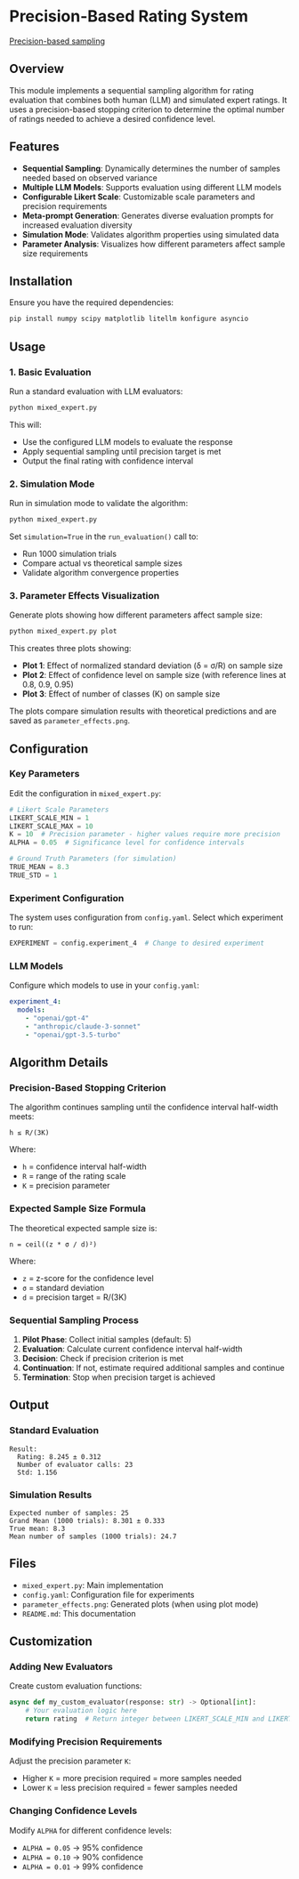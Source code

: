 # Precision-Based Rating System

[Precision-based sampling](https://sunnybak.net/blog/precision-based-sampling)

## Overview

This module implements a sequential sampling algorithm for rating evaluation that combines both human (LLM) and simulated expert ratings. It uses a precision-based stopping criterion to determine the optimal number of ratings needed to achieve a desired confidence level.

## Features

- **Sequential Sampling**: Dynamically determines the number of samples needed based on observed variance
- **Multiple LLM Models**: Supports evaluation using different LLM models
- **Configurable Likert Scale**: Customizable scale parameters and precision requirements
- **Meta-prompt Generation**: Generates diverse evaluation prompts for increased evaluation diversity
- **Simulation Mode**: Validates algorithm properties using simulated data
- **Parameter Analysis**: Visualizes how different parameters affect sample size requirements

## Installation

Ensure you have the required dependencies:

```bash
pip install numpy scipy matplotlib litellm konfigure asyncio
```

## Usage

### 1. Basic Evaluation

Run a standard evaluation with LLM evaluators:

```bash
python mixed_expert.py
```

This will:
- Use the configured LLM models to evaluate the response
- Apply sequential sampling until precision target is met
- Output the final rating with confidence interval

### 2. Simulation Mode

Run in simulation mode to validate the algorithm:

```bash
python mixed_expert.py
```

Set `simulation=True` in the `run_evaluation()` call to:
- Run 1000 simulation trials
- Compare actual vs theoretical sample sizes
- Validate algorithm convergence properties

### 3. Parameter Effects Visualization

Generate plots showing how different parameters affect sample size:

```bash
python mixed_expert.py plot
```

This creates three plots showing:
- **Plot 1**: Effect of normalized standard deviation (δ = σ/R) on sample size
- **Plot 2**: Effect of confidence level on sample size (with reference lines at 0.8, 0.9, 0.95)
- **Plot 3**: Effect of number of classes (K) on sample size

The plots compare simulation results with theoretical predictions and are saved as `parameter_effects.png`.

## Configuration

### Key Parameters

Edit the configuration in `mixed_expert.py`:

```python
# Likert Scale Parameters
LIKERT_SCALE_MIN = 1
LIKERT_SCALE_MAX = 10
K = 10  # Precision parameter - higher values require more precision
ALPHA = 0.05  # Significance level for confidence intervals

# Ground Truth Parameters (for simulation)
TRUE_MEAN = 8.3
TRUE_STD = 1
```

### Experiment Configuration

The system uses configuration from `config.yaml`. Select which experiment to run:

```python
EXPERIMENT = config.experiment_4  # Change to desired experiment
```

### LLM Models

Configure which models to use in your `config.yaml`:

```yaml
experiment_4:
  models:
    - "openai/gpt-4"
    - "anthropic/claude-3-sonnet"
    - "openai/gpt-3.5-turbo"
```

## Algorithm Details

### Precision-Based Stopping Criterion

The algorithm continues sampling until the confidence interval half-width meets:

```
h ≤ R/(3K)
```

Where:
- `h` = confidence interval half-width
- `R` = range of the rating scale
- `K` = precision parameter

### Expected Sample Size Formula

The theoretical expected sample size is:

```
n = ceil((z * σ / d)²)
```

Where:
- `z` = z-score for the confidence level
- `σ` = standard deviation
- `d` = precision target = R/(3K)

### Sequential Sampling Process

1. **Pilot Phase**: Collect initial samples (default: 5)
2. **Evaluation**: Calculate current confidence interval half-width
3. **Decision**: Check if precision criterion is met
4. **Continuation**: If not, estimate required additional samples and continue
5. **Termination**: Stop when precision target is achieved

## Output

### Standard Evaluation
```
Result:
  Rating: 8.245 ± 0.312
  Number of evaluator calls: 23
  Std: 1.156
```

### Simulation Results
```
Expected number of samples: 25
Grand Mean (1000 trials): 8.301 ± 0.333
True mean: 8.3
Mean number of samples (1000 trials): 24.7
```

## Files

- `mixed_expert.py`: Main implementation
- `config.yaml`: Configuration file for experiments
- `parameter_effects.png`: Generated plots (when using plot mode)
- `README.md`: This documentation

## Customization

### Adding New Evaluators

Create custom evaluation functions:

```python
async def my_custom_evaluator(response: str) -> Optional[int]:
    # Your evaluation logic here
    return rating  # Return integer between LIKERT_SCALE_MIN and LIKERT_SCALE_MAX
```

### Modifying Precision Requirements

Adjust the precision parameter `K`:
- Higher `K` = more precision required = more samples needed
- Lower `K` = less precision required = fewer samples needed

### Changing Confidence Levels

Modify `ALPHA` for different confidence levels:
- `ALPHA = 0.05` → 95% confidence
- `ALPHA = 0.10` → 90% confidence
- `ALPHA = 0.01` → 99% confidence